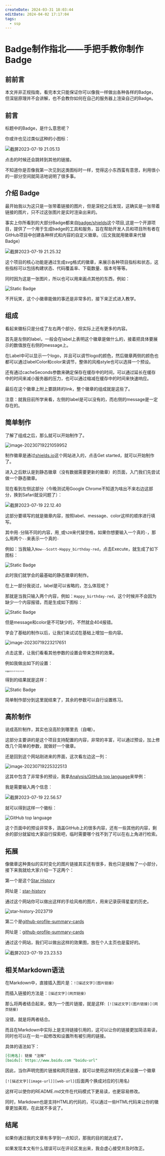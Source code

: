 ```yaml
---
createDate: 2024-03-31 18:03:44
editDate: 2024-04-02 17:17:04
tags:
  - ssp
---
```


# Badge制作指北——手把手教你制作Badge

## 前前言

本文并非正规指南，看完本文只能保证你可以像我一样做出各种各样的Badge，但深层原理并不会讲解，也不会教你如何在自己的服务器上渲染自己的Badge。

## 前言

标题中的Badge，是什么意思呢？

你或许也见过类似这种的小图标：

![截屏2023-07-19 21.05.13](https://nowpic.oss-cn-shenzhen.aliyuncs.com/img/%E6%88%AA%E5%B1%8F2023-07-19%2021.05.13.png)

点击的时候还会跳转到其他的链接。

不知道你是否像我第一次见到这类图标时一样，觉得这小东西蛮有意思，利用很小的一部分空间就简洁地说明了很多事。

## 介绍 Badge

最开始我以为这只是一张带着链接的图片，但是深挖之后发现，这确实是一张带着链接的图片，只不过这张图片是实时渲染出来的。

事实上你所看到的大部分Badge都来自[badge/shields](https://github.com/badges/shields)这个项目,这是一个开源项目，提供了一个用于生成badge的工具和服务，旨在帮助开发人员和项目所有者在GitHub项目中创建各种样式和内容的自定义徽章。（后文我就用徽章来代替Badge）

![截屏2023-07-19 21.25.32](https://nowpic.oss-cn-shenzhen.aliyuncs.com/img/%E6%88%AA%E5%B1%8F2023-07-19%2021.25.32.png)

这个项目的核心功能是通过生成svg格式的徽章，来展示各种项目指标和状态，这些指标可以包括构建状态、代码覆盖率、下载数量、版本号等等。

同时因为这是一张图片，所以也可以用来画点其他的东西，例如：

![Static Badge](https://img.shields.io/badge/porn-hub-ff9000?labelColor=black)

不开玩笑，这个小徽章能做的事还是非常多的，接下来正式进入教学。

## 组成

看起来徽标只是分成了左右两个部分，但实际上还有更多的内容。

首先是左侧的label，一般会在label上表明这个徽章是做什么的，接着把具体要展示的数值放在右侧的message上。

在Label中可以显示一个logo，并且可以调节logo的颜色，然后徽章两侧的颜色也都可以通过labelColor和color来调节，整体的风格style也可以选择一个预设。

还有通过cacheSeconds参数来确定保存在缓存中的时间，可以通过延长在缓存中的时间来减小服务器的压力，也可以通过缩减在缓存中的时间来快速响应。

最后在这个徽章上附上要跳转的link，整个徽章的组成就是这些了。

注意：就我目前所学来看，左侧的label是可以没有的，而右侧的message是一定存在的。

## 简单制作

了解了组成之后，那么就可以开始制作了。

![image-20230719221059952](https://nowpic.oss-cn-shenzhen.aliyuncs.com/img/image-20230719221059952.png)

制作徽章是通过[shields.io](https://shields.io)这个网站进入的，点击Get started，就可以开始制作了。

进入之后默认是到静态徽章（没有数据需要更新的徽章）的页面，入门我们先尝试做一个静态徽章。

现在看到左侧这部分（今晚测试用Google Chrome不知道为啥出不来右边这部分，换到Safari就没问题了）：

![截屏2023-07-19 22.12.40](https://nowpic.oss-cn-shenzhen.aliyuncs.com/img/%E6%88%AA%E5%B1%8F2023-07-19%2022.12.40.png)

这部分要填写的就是徽章内容，按照label、message、color这样的顺序进行填写。

其中用`-`分隔不同的内容，用`_`或`%20`来代替空格，如果你想要输入一个真的`-`，那么用两个`--`来表示一个真的`-`

例如：当我输入`Now--Scott-Happy_birthday-red`，点击Execute，就生成了如下图标：

![Static Badge](https://img.shields.io/badge/Now--Scott-Happy_birthday-red)

此时我们就学会的最基础的静态徽章的制作。

在上一部分我说过，label是可以省略的，怎么体现呢？

那就是当我只输入两个内容，例如：`Happy_birthday-red`，这个时候并不会因为缺少一个内容报错，而是生成如下图标：

![Static Badge](https://img.shields.io/badge/Happy_birthday-red)

但是message和color是不可缺少的，不然就会404报错。

学会了基础的制作以后，让我们来试试在基础上增加一些内容。

![image-20230719223217651](https://nowpic.oss-cn-shenzhen.aliyuncs.com/img/image-20230719223217651.png)

点击这里，让我们看看其他参数的设置会带来怎样的效果。

例如我做出如下的设置：

<img src="https://nowpic.oss-cn-shenzhen.aliyuncs.com/img/%E6%88%AA%E5%B1%8F2023-07-19%2022.43.49.png" alt="截屏2023-07-19 22.43.49" style="zoom:33%;" />

得到的结果就是这样：

![Static Badge](https://img.shields.io/badge/%E5%90%83%E4%BA%86%E5%90%97-%E6%82%A8%EF%BC%9F-93b5cf?style=for-the-badge&logo=fanfou&logoColor=f8e8c1)

简单制作部分到这里就结束了，其余的参数可以自行设置练习。

## 高阶制作

说成高阶制作，其实也没高阶到哪里去（自嘲）。

这部分主要讲的是这个项目支持配置的内容，非常的丰富，可以通过预设，加上修改几个简单的参数，就做好一个徽章。

还是回到这个网站刚进来的界面，这次看左边这一列：

![image-20230719225322513](https://nowpic.oss-cn-shenzhen.aliyuncs.com/img/image-20230719225322513.png)

这其中包含了非常多的预设，我拿[Analysis/GitHub top language](https://shields.io/badges/git-hub-top-language)来举例：

我是需要输入两个信息：

![截屏2023-07-19 22.56.57](https://nowpic.oss-cn-shenzhen.aliyuncs.com/img/%E6%88%AA%E5%B1%8F2023-07-19%2022.56.57.png)

就可以得到这样一个徽标：

![GitHub top language](https://img.shields.io/github/languages/top/NowScott/IndWebIndex)

这个页面中的预设非常多，涵盖GitHub上的很多内容，还有一些其他的内容，剩余的部分就留给大家自行探索吧，临时需要哪个找不到了可以在右上角进行检索。

## 拓展

像徽章这种类似的实时变化的图片链接其实还有很多，我也只是接触了一小部分，接下来我就给大家介绍一下这两个：

第一个是这个[Star History](https://github.com/star-history/star-history)

网址是：[star-history](https://star-history.com/)

通过这个网站你可以做出这样的手绘风格的图片，用来记录获得星星的历史。

![star-history-2023719](https://nowpic.oss-cn-shenzhen.aliyuncs.com/img/star-history-2023719.png)

第二个是[github-profile-summary-cards](https://github.com/vn7n24fzkq/github-profile-summary-cards)

网址是：[github-profile-summary-cards](https://github-profile-summary-cards.vercel.app/demo.html)

通过这个网站，我们可以做出这样的效果图，放在个人主页也是蛮好的。

![截屏2023-07-19 23.23.53](https://nowpic.oss-cn-shenzhen.aliyuncs.com/img/%E6%88%AA%E5%B1%8F2023-07-19%2023.23.53.png)

## 相关Markdown语法

在Markdown中，直接插入图片是：`![描述文字](图片链接)`

而插入链接的方法是：`[描述文字](网页链接)`

那么将两者结合起来，做为一个图片链接，就是这样:` [![描述文字](图片链接)](网页链接)`

没错，就是将两者结合。

而且在Markdown中实际上是支持链接引用的，这可以让你的链接更加简洁易读，同时也可以在一处一起修改和设置所有被引用的链接。

具体的语法如下：

```markdown
[引用名]: 链接 "注释"
[baidu]: https://www.baidu.com "baidu-url"
```

因此，当你声明完图片链接和网页链接，就可以使用这样的形式来设置一个徽章

`[![描述文字][image-url]][web-url]`(后面两个换成对应的引用名)

这样可以使你的README.md文件在代码模式下更易读，也更容易修改。

同时，Markdown也是支持HTML的代码的，可以通过一些HTML代码来让你的徽章更加美观，在此就不多说了。

## 结尾

如果你通过我的文章有多学到一点知识，那我的目的就达成了。

如果发现本文有什么错误可以在评论区发出来，我会虚心接受并及时改正。

